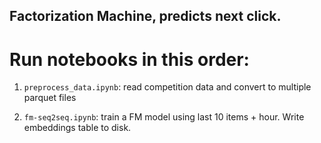 ## Factorization Machine, predicts next click.

# Run notebooks in this order:

1) `preprocess_data.ipynb`: read competition data and convert to multiple parquet files

2) `fm-seq2seq.ipynb`: train a FM model using last 10 items + hour. Write embeddings table to disk.
